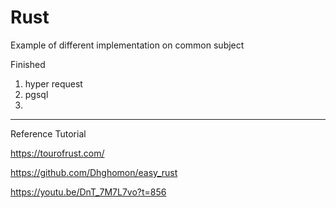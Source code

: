 # Rust 

Example of different implementation on common subject

Finished 

1. hyper request
2. pgsql
3. 

---

Reference Tutorial

https://tourofrust.com/

https://github.com/Dhghomon/easy_rust

https://youtu.be/DnT_7M7L7vo?t=856
